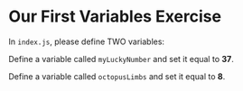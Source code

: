 # Our First Variables Exercise
In `index.js`, please define TWO variables:

Define a variable called `myLuckyNumber` and set it equal to **37**.

Define a variable called `octopusLimbs` and set it equal to **8**.